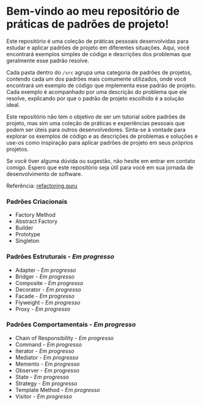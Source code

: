 # Bem-vindo ao meu repositório de práticas de padrões de projeto!
Este repositório é uma coleção de práticas pessoais desenvolvidas para estudar e aplicar padrões de projeto em diferentes situações. Aqui, você encontrará exemplos simples de código e descrições dos problemas que geralmente esse padrão resolve.

Cada pasta dentro do ```/src``` agrupa uma categoria de padrões de projetos, contendo cada um dos padrões mais comumente utilizados, onde você encontrará um exemplo de código que implementa esse padrão de projeto. Cada exemplo é acompanhado por uma descrição do problema que ele resolve, explicando por que o padrão de projeto escolhido é a solução ideal.

Este repositório não tem o objetivo de ser um tutorial sobre padrões de projeto, mas sim uma coleção de práticas e experiências pessoais que podem ser úteis para outros desenvolvedores. Sinta-se à vontade para explorar os exemplos de código e as descrições de problemas e soluções e use-os como inspiração para aplicar padrões de projeto em seus próprios projetos.

Se você tiver alguma dúvida ou sugestão, não hesite em entrar em contato comigo. Espero que este repositório seja útil para você em sua jornada de desenvolvimento de software.

Referência: [refactoring.guru](https://refactoring.guru/)

### Padrões Criacionais
- Factory Method
- Abstract Factory
- Builder
- Prototype
- Singleton

### Padrões Estruturais - _Em progresso_
- Adapter - _Em progresso_
- Bridger - _Em progresso_
- Composite - _Em progresso_
- Decorator - _Em progresso_
- Facade - _Em progresso_
- Flyweight - _Em progresso_
- Proxy - _Em progresso_

### Padrões Comportamentais - _Em progresso_
- Chain of Responsibility - _Em progresso_
- Command - _Em progresso_
- Iterator - _Em progresso_
- Mediator - _Em progresso_
- Memento - _Em progresso_
- Observer - _Em progresso_
- State - _Em progresso_
- Strategy - _Em progresso_
- Template Method - _Em progresso_
- Visitor - _Em progresso_